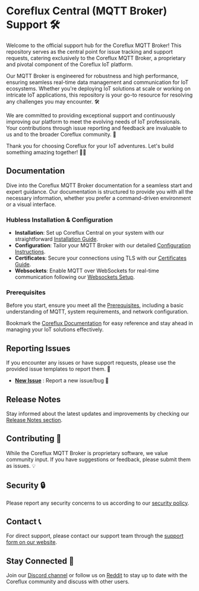# Coreflux Central (MQTT Broker) Support 🛠️

Welcome to the official support hub for the Coreflux MQTT Broker!  This repository serves as the central point for issue tracking and support requests, catering exclusively to the Coreflux MQTT Broker, a proprietary and pivotal component of the Coreflux IoT platform. 

Our MQTT Broker is engineered for robustness and high performance, ensuring seamless real-time data management and communication for IoT ecosystems.  Whether you're deploying IoT solutions at scale or working on intricate IoT applications, this repository is your go-to resource for resolving any challenges you may encounter. 🛠

We are committed to providing exceptional support and continuously improving our platform to meet the evolving needs of IoT professionals. Your contributions through issue reporting and feedback are invaluable to us and to the broader Coreflux community. 🤝

Thank you for choosing Coreflux for your IoT adventures. Let's build something amazing together! 💼🔧

## Documentation 

Dive into the Coreflux MQTT Broker documentation for a seamless start and expert guidance. Our documentation is structured to provide you with all the necessary information, whether you prefer a command-driven environment or a visual interface.

### Hubless Installation & Configuration 
- **Installation**: Set up Coreflux Central on your system with our straightforward [Installation Guide](https://docs.coreflux.org/getting-started/hubless/installation).
- **Configuration**: Tailor your MQTT Broker with our detailed [Configuration Instructions](https://docs.coreflux.org/getting-started/hubless/configuration).
- **Certificates**: Secure your connections using TLS with our [Certificates Guide](https://docs.coreflux.org/getting-started/hubless/certificates).
- **Websockets**: Enable MQTT over WebSockets for real-time communication following our [Websockets Setup](https://docs.coreflux.org/getting-started/hubless/websockets).

### Prerequisites 
Before you start, ensure you meet all the [Prerequisites](https://docs.coreflux.org/getting-started/), including a basic understanding of MQTT, system requirements, and network configuration.

Bookmark the [Coreflux Documentation](https://docs.coreflux.org) for easy reference and stay ahead in managing your IoT solutions effectively.

## Reporting Issues 
If you encounter any issues or have support requests, please use the provided issue templates to report them. 📝
- **[New Issue](https://github.com/CorefluxCommunity/coreflux-central/issues/new/choose)** : Report a new issue/bug 👾


## Release Notes 
Stay informed about the latest updates and improvements by checking our [Release Notes section](https://docs.coreflux.org/release-notes/).

## Contributing 🤝
While the Coreflux MQTT Broker is proprietary software, we value community input. If you have suggestions or feedback, please submit them as issues. 💡

## Security 🔒
Please report any security concerns to us according to our [security policy](SECURITY.md).

## Contact 📞
For direct support, please contact our support team through the [support form on our website](#).

## Stay Connected 🤗
Join our [Discord channel](https://discord.gg/A3pPrptNMm) or follow us on [Reddit](#) to stay up to date with the Coreflux community and discuss with other users.
